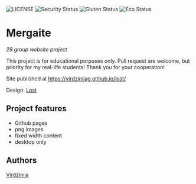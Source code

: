 ![LICENSE](https://img.shields.io/badge/license-MIT-blue.svg?style=flat-square)
![Security Status](https://img.shields.io/security-headers?label=Security&url=https%3A%2F%2Fgithub.com&style=flat-square)
![Gluten Status](https://img.shields.io/badge/Gluten-Free-green.svg)
![Eco Status](https://img.shields.io/badge/ECO-Friendly-green.svg)

# Mergaite

_29 group website project_

This project is for educational porpuses only. Pull request are welcome, but priority for my real-life students! Thank you for your cooperation!

Site published at https://virdzinijag.github.io/lost/

Design: [Lost](https://serpninja.io/wp-content/uploads/2020/09/16.jpg)

## Project features

- Github pages
- png images
- fixed width content
- desktop only

## Authors

[Virdžinija](https://github.com/VirdzinijaG)